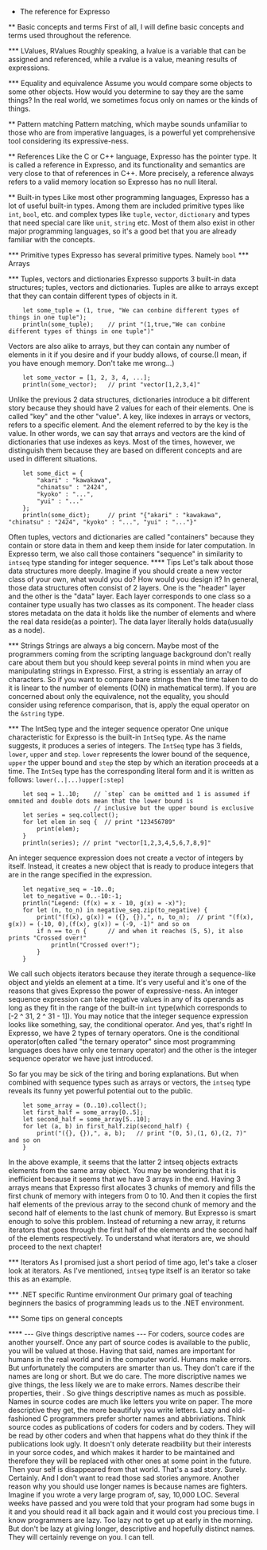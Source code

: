 * The reference for Expresso

** Basic concepts and terms
First of all, I will define basic concepts and terms used throughout the reference.

*** LValues, RValues
Roughly speaking, a lvalue is a variable that can be assigned and referenced, while a rvalue is a value, meaning results of expressions.

*** Equality and equivalence
Assume you would compare some objects to some other objects. How would you determine to say they are the same things? In the real world, we sometimes focus only on names or the kinds of things. 

** Pattern matching
Pattern matching, which maybe sounds unfamiliar to those who are from imperative languages, is a powerful yet comprehensive tool considering its expressive-ness.

** References
Like the C or C++ language, Expresso has the pointer type. It is called a reference in Expresso, and its functionality and semantics are very close to that of references in C++. More precisely, a reference always refers to a valid memory location so Expresso has no null literal.

** Built-in types
Like most other programming languages, Expresso has a lot of useful built-in types. Among them are included primitive types like `int`, `bool`, etc. and complex types like `tuple`, `vector`, `dictionary` and types that need special care like `unit`, `string` etc. Most of them also exist in other major programming languages, so it's a good bet that you are already familiar with the concepts.

*** Primitive types
Expresso has several primitive types. Namely `bool` 
*** Arrays

*** Tuples, vectors and dictionaries
Expresso supports 3 built-in data structures; tuples, vectors and dictionaries.
Tuples are alike to arrays except that they can contain different types of objects in it.
```Expresso
    let some_tuple = (1, true, "We can conbine different types of things in one tuple");
    println(some_tuple);    // print "(1,true,"We can conbine different types of things in one tuple")"
```
Vectors are also alike to arrays, but they can contain any number of elements in it if you desire and if your buddy allows, of course.(I mean, if you have enough memory. Don't take me wrong...)
```Expresso
    let some_vector = [1, 2, 3, 4, ...];
    println(some_vector);   // print "vector[1,2,3,4]"
```
Unlike the previous 2 data structures, dictionaries introduce a bit different story because they should have 2 values for each of their elements.
One is called "key" and the other "value". A key, like indexes in arrays or vectors, refers to a specific element. And the element referred to by the key is the value. In other words, we can say that arrays and vectors are the kind of dictionaries that use indexes as keys. Most of the times, however, we distinguish them because they are based on different concepts and are used in different situations.
```Expresso
    let some_dict = {
        "akari" : "kawakawa",
        "chinatsu" : "2424",
        "kyoko" : "...",
        "yui" : "..."
    };
    println(some_dict);     // print "{"akari" : "kawakawa", "chinatsu" : "2424", "kyoko" : "...", "yui" : "..."}"
```
Often tuples, vectors and dictionaries are called "containers" because they contain or store data in them and keep them inside for later computation. In Expresso term, we also call those containers "sequence" in similarity to `intseq` type standing for integer sequence.
**** Tips
Let's talk about those data structures more deeply. Imagine if you should create a new vector class of your own, what would you do? How would you design it? 
In general, those data structures often consist of 2 layers. One is the "header" layer and the other is the "data" layer. Each layer corresponds to one class so a container type usually has two classes as its component. The header class stores metadata on the data it holds like the number of elements and where the real data reside(as a pointer). The data layer literally holds data(usually as a node). 

*** Strings
Strings are always a big concern. Maybe most of the programmers coming from the scripting language background don't really care about them but you should keep several points in mind when you are manipulating strings in Expresso.
First, a string is essentialy an array of characters. So if you want to compare bare strings then the time taken to do it is linear to the number of elements (O(N) in mathematical term). If you are concerned about only the equivalence, not the equality, you should consider using reference comparison, that is, apply the equal operator on the `&string` type.

*** The IntSeq type and the integer sequence operator
One unique characteristic for Expresso is the built-in `IntSeq` type. As the name suggests, it produces a series of integers.
The `IntSeq` type has 3 fields, `lower`, `upper` and `step`. `lower` represents the lower bound of the sequence, `upper` the upper bound and `step` the step by which an iteration proceeds at a time.
The `IntSeq` type has the corresponding literal form and it is written as follows:
`lower(..|...)upper[:step]`
```Expresso
    let seq = 1..10;    // `step` can be omitted and 1 is assumed if ommited and double dots mean that the lower bound is
                        // inclusive but the upper bound is exclusive
    let series = seq.collect();
    for let elem in seq {  // print "123456789"
        print(elem);
    }
    println(series); // print "vector[1,2,3,4,5,6,7,8,9]"
```
An integer sequence expression does not create a vector of integers by itself. Instead, it creates a new object that is ready to produce integers that are in the range specified in the expression.
```Expresso
    let negative_seq = -10..0;
    let to_negative = 0..-10:-1;
    println("Legend: (f(x) = x - 10, g(x) = -x)");
    for let (n, to_n) in negative_seq.zip(to_negative) {
        print("(f(x), g(x)) = ({}, {}),", n, to_n);  // print "(f(x), g(x)) = (-10, 0),(f(x), g(x)) = (-9, -1)" and so on
        if n == to_n {      // and when it reaches (5, 5), it also prints "Crossed over!"
            println("Crossed over!");
        }
    }
```
We call such objects iterators because they iterate through a sequence-like object and yields an element at a time. It's very useful and it's one of the reasons that gives Expresso the power of expressive-ness.
An integer sequence expression can take negative values in any of its operands as long as they fit in the range of the built-in `int` type(which corresponds to [-2 ^ 31, 2 ^ 31 - 1]).
You may notice that the integer sequence expression looks like something, say, the conditional operator. And yes, that's right! 
In Expresso, we have 2 types of ternary operators. One is the conditional operator(often called "the ternary operator" since most programming languages does have only one ternary operator) and the other is the integer sequence operator we have just introduced.

So far you may be sick of the tiring and boring explanations. But when combined with sequence types such as arrays or vectors, the `intseq` type reveals its funny yet powerful potential out to the public.
```Expresso
    let some_array = (0..10).collect();
    let first_half = some_array[0..5];
    let second_half = some_array[5..10];
    for let (a, b) in first_half.zip(second_half) {
        print("({}, {}),", a, b);   // print "(0, 5),(1, 6),(2, 7)" and so on
    }
```
In the above example, it seems that the latter 2 intseq objects extracts elements from the same array object.
You may be wondering that it is inefficient because it seems that we have 3 arrays in the end. Having 3 arrays means that Expresso first allocates 3 chunks of memory and fills the first chunk of memory with integers from 0 to 10. And then it copies the first half elements of the previous array to the second chunk of memory and the second half of elements to the last chunk of memory.
But Expresso is smart enough to solve this problem. Instead of returning a new array, it returns iterators that goes through the first half of the elements and the second half of the elements respectively. To understand what iterators are, we should proceed to the next chapter!

*** Iterators
As I promised just a short period of time ago, let's take a closer look at iterators.
As I've mentioned, `intseq` type itself is an iterator so take this as an example.

*** .NET specific Runtime environment
Our primary goal of teaching beginners the basics of programming leads us to the .NET environment.

*** Some tips on general concepts

**** --- Give things descriptive names ---
For coders, source codes are another yourself. Once any part of source codes is available to the public, you will be valued at those. Having that said, names are important for humans in the real world and in the computer world. Humans make errors. But unfortunately the computers are smarter than us. They don't care if the names are long or short. But we do care. The more discriptive names we give things, the less likely we are to make errors. Names describe their properties, their . So give things descriptive names as much as possible. Names in source codes are much like letters you write on paper. The more descriptive they get, the more beautifuly you write letters. Lazy and old-fashioned C programmers prefer shorter names and abbriviations. Think source codes as publications of coders for coders and by coders. They will be read by other coders and when that happens what do they think if the publications look ugly. It doesn't only deterate readbility but their interests in your sorce codes, and which makes it harder to be maintained and therefore they will be replaced with other ones at some point in the future. Then your self is disappeared from that world. That's a sad story. Surely. Certainly. And I don't want to read those sad stories anymore.
Another reason why you should use longer names is because names are fighters. Imagine if you wrote a very large program of, say, 10,000 LOC. Several weeks have passed and you were told that your program had some bugs in it and you should read it all back again and it would cost you precious time. I know programmers are lazy. Too lazy not to get up at early in the morning. But don't be lazy at giving longer, descriptive and hopefully distinct names. They will certainly revenge on you. I can tell.